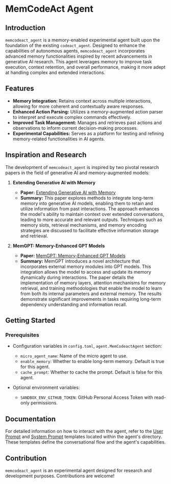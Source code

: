 # MemCodeAct Agent

## Introduction

`memcodeact_agent` is a memory-enabled experimental agent built upon the foundation of the existing `codeact_agent`. Designed to enhance the capabilities of autonomous agents, `memcodeact_agent` incorporates advanced memory functionalities inspired by recent advancements in generative AI research. This agent leverages memory to improve task execution, context retention, and overall performance, making it more adept at handling complex and extended interactions.

## Features

- **Memory Integration:** Retains context across multiple interactions, allowing for more coherent and contextually aware responses.
- **Enhanced Action Parsing:** Utilizes a memory-augmented action parser to interpret and execute complex commands effectively.
- **Improved Task Management:** Manages and retrieves past actions and observations to inform current decision-making processes.
- **Experimental Capabilities:** Serves as a platform for testing and refining memory-related functionalities in AI agents.

## Inspiration and Research

The development of `memcodeact_agent` is inspired by two pivotal research papers in the field of generative AI and memory-augmented models:

1. **Extending Generative AI with Memory**
   - **Paper:** [Extending Generative AI with Memory](https://arxiv.org/pdf/2304.03442)
   - **Summary:** This paper explores methods to integrate long-term memory into generative AI models, enabling them to retain and utilize information from past interactions. The approach enhances the model's ability to maintain context over extended conversations, leading to more accurate and relevant outputs. Techniques such as memory slots, retrieval mechanisms, and memory encoding strategies are discussed to facilitate effective information storage and retrieval.

2. **MemGPT: Memory-Enhanced GPT Models**
   - **Paper:** [MemGPT: Memory-Enhanced GPT Models](https://arxiv.org/pdf/2310.08560)
   - **Summary:** MemGPT introduces a novel architecture that incorporates external memory modules into GPT models. This integration allows the model to access and update its memory dynamically during interactions. The paper details the implementation of memory layers, attention mechanisms for memory retrieval, and training methodologies that enable the model to learn from both its internal parameters and external memory. The results demonstrate significant improvements in tasks requiring long-term dependency understanding and information recall.

## Getting Started

### Prerequisites

- Configuration variables in `config.toml`, `agent.MemCodeactAgent` section:
  - `micro_agent_name`: Name of the micro agent to use.
  - `enable_memory`: Whether to enable long-term memory. Default is true for this agent.
  - `cache_prompt`: Whether to cache the prompt. Default is false for this agent.


- Optional environment variables:
  - `SANDBOX_ENV_GITHUB_TOKEN`: GitHub Personal Access Token with read-only permissions.

## Documentation

For detailed information on how to interact with the agent, refer to the [User Prompt](user_prompt.j2) and [System Prompt](system_prompt.j2) templates located within the agent's directory. These templates define the conversational flow and the agent's capabilities.

## Contribution

`memcodeact_agent` is an experimental agent designed for research and development purposes. Contributions are welcome!
